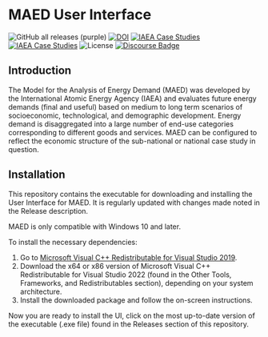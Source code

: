 # MAED User Interface
![GitHub all releases (purple)](https://img.shields.io/github/downloads/Model-for-Analysis-of-Energy-Demand/MAED-UI/total?color=purple)
[![DOI](https://zenodo.org/badge/DOI/10.5281/zenodo.10189303.svg)](https://doi.org/10.5281/zenodo.10189303)
[![IAEA Case Studies](https://img.shields.io/badge/Documentation-MAED2-yellow)](https://www.iaea.org/publications/7430/model-for-analysis-of-energy-demand-maed-2)
[![IAEA Case Studies](https://img.shields.io/badge/Examples-IAEA_Case_Studies-red)](https://www.iaea.org/topics/energy-planning/case-studies)
![License](https://img.shields.io/github/license/FINPLAN-Model/FINPLAN-UI)
[![Discourse Badge](https://img.shields.io/badge/Discourse-Community-pink)](https://forum.u4ria.org/)

## Introduction
The Model for the Analysis of Energy Demand (MAED) was developed by the International Atomic Energy Agency (IAEA) and evaluates future energy demands (final and useful) based on medium to long term scenarios of socioeconomic, technological, and demographic development. Energy demand is disaggregated into a large number of end-use categories corresponding to different goods and services. MAED can be configured to reflect the economic structure of the sub-national or national case study in question.

## Installation
This repository contains the executable for downloading and installing the User Interface for MAED. It is regularly updated with changes made noted in the Release description.

MAED is only compatible with Windows 10 and later.

To install the necessary dependencies:
1. Go to [Microsoft Visual C++ Redistributable for Visual Studio 2019](https://visualstudio.microsoft.com/downloads/#microsoft-visual-c-redistributable-for-visual-studio-2019).
2. Download the x64 or x86 version of Microsoft Visual C++ Redistributable for Visual Studio 2022 (found in the Other Tools, Frameworks, and Redistributables section), depending on your system architecture.
3. Install the downloaded package and follow the on-screen instructions.

Now you are ready to install the UI, click on the most up-to-date version of the executable (.exe file) found in the Releases section of this repository.
